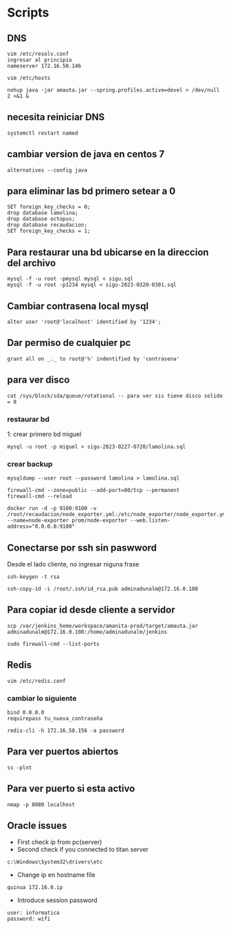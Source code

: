 # Scripts

## DNS

```
vim /etc/resolv.conf
ingresar al principio
nameserver 172.16.50.146
```

```
vim /etc/hosts
```

```
nohup java -jar amauta.jar --spring.profiles.active=devel > /dev/null 2 >&1 &
```

## necesita reiniciar DNS

```
systemctl restart named
```

## cambiar version de java en centos 7

```
alternatives --config java
```

## para eliminar las bd primero setear a 0

```
SET foreign_key_checks = 0;
drop database lamolina;
drop database octopus;
drop database recaudacion;
SET foreign_key_checks = 1;
```

## Para restaurar una bd ubicarse en la direccion del archivo

```
mysql -f -u root -pmysql mysql < sigu.sql
mysql -f -u root -p1234 mysql < sigu-2023-0320-0301.sql
```

## Cambiar contrasena local mysql

```
alter user 'root@'localhost' identified by '1234';
```

## Dar permiso de cualquier pc

```
grant all on _._ to root@'%' indentified by 'contrasena'
```

## para ver disco

```
cat /sys/block/sda/queue/rotational -- para ver sis tiene disco solido = 0
```

### restaurar bd

1: crear primero bd miguel

```
mysql -u root -p miguel < sigu-2023-0227-0720/lamolina.sql
```

### crear backup

```
mysqldump --user root --password lamolina > lamolina.sql
```

```
firewall-cmd --zone=public --add-port=80/tcp --permanent
firewall-cmd --reload
```

```
docker run -d -p 9100:9100 -v /root/recaudacion/node_exporter.yml:/etc/node_exporter/node_exporter.yml --name=node-exporter prom/node-exporter --web.listen-address="0.0.0.0:9100"
```

## Conectarse por ssh sin paswword

Desde el lado cliente, no ingresar niguna frase

```
ssh-keygen -t rsa
```

```
ssh-copy-id -i /root/.ssh/id_rsa.pub adminadunalm@172.16.0.108
```

## Para copiar id desde cliente a servidor

```
scp /var/jenkins_home/workspace/amanita-prod/target/amauta.jar adminadunalm@172.16.0.108:/home/adminadunalm/jenkins
```

```
sudo firewall-cmd --list-ports
```

## Redis

```
vim /etc/redis.conf
```

### cambiar lo siguiente

```
bind 0.0.0.0
requirepass tu_nueva_contraseña
```

```
redis-cli -h 172.16.50.156 -a password
```

## Para ver puertos abiertos

```
ss -plnt
```

## Para ver puerto si esta activo

```
nmap -p 8080 localhost
```

## Oracle issues

- First check ip from pc(server)
- Second check if you connected to titan server

```
c:\Windows\System32\drivers\etc
```

- Change ip en hostname file

```
quinua 172.16.0.ip
```

- Introduce session password

```
user: informatica
password: wifi
```
